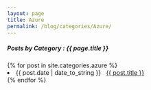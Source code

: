 ```yaml
---
layout: page
title: Azure
permalink: /blog/categories/Azure/
---
```


<h5> Posts by Category : {{ page.title }} </h5>

<div class="card">
{% for post in site.categories.azure %}
 <li class="category-posts"><span>{{ post.date | date_to_string }}</span> &nbsp; <a href="{{ post.url }}">{{ post.title }}</a></li>
{% endfor %}
</div>
